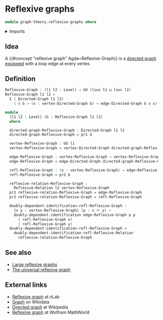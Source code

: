 # Reflexive graphs

```agda
module graph-theory.reflexive-graphs where
```

<details><summary>Imports</summary>

```agda
open import foundation.dependent-pair-types
open import foundation.doubly-dependent-identifications
open import foundation.identity-types
open import foundation.reflexive-relations
open import foundation.universe-levels

open import graph-theory.directed-graphs
```

</details>

## Idea

A {{#concept "reflexive graph" Agda=Reflexive-Graph}} is a
[directed graph](graph-theory.directed-graphs.md)
[equipped](foundation.structure.md) with a loop edge at every vertex.

## Definition

```agda
Reflexive-Graph : (l1 l2 : Level) → UU (lsuc l1 ⊔ lsuc l2)
Reflexive-Graph l1 l2 =
  Σ ( Directed-Graph l1 l2)
    ( λ G → (x : vertex-Directed-Graph G) → edge-Directed-Graph G x x)

module _
  {l1 l2 : Level} (G : Reflexive-Graph l1 l2)
  where

  directed-graph-Reflexive-Graph : Directed-Graph l1 l2
  directed-graph-Reflexive-Graph = pr1 G

  vertex-Reflexive-Graph : UU l1
  vertex-Reflexive-Graph = vertex-Directed-Graph directed-graph-Reflexive-Graph

  edge-Reflexive-Graph : vertex-Reflexive-Graph → vertex-Reflexive-Graph → UU l2
  edge-Reflexive-Graph = edge-Directed-Graph directed-graph-Reflexive-Graph

  refl-Reflexive-Graph : (x : vertex-Reflexive-Graph) → edge-Reflexive-Graph x x
  refl-Reflexive-Graph = pr2 G

  reflexive-relation-Reflexive-Graph :
    Reflexive-Relation l2 vertex-Reflexive-Graph
  pr1 reflexive-relation-Reflexive-Graph = edge-Reflexive-Graph
  pr2 reflexive-relation-Reflexive-Graph = refl-Reflexive-Graph

  doubly-dependent-identification-refl-Reflexive-Graph :
    {x y : vertex-Reflexive-Graph} (p : x ＝ y) →
    doubly-dependent-identification edge-Reflexive-Graph p p
      ( refl-Reflexive-Graph x)
      ( refl-Reflexive-Graph y)
  doubly-dependent-identification-refl-Reflexive-Graph =
    doubly-dependent-identification-refl-Reflexive-Relation
      reflexive-relation-Reflexive-Graph
```

## See also

- [Large reflexive graphs](graph-theory.large-reflexive-graphs.md)
- [The universal reflexive graph](graph-theory.universal-reflexive-graph.md)

## External links

- [Reflexive graph](https://ncatlab.org/nlab/show/reflexive+graph) at $n$Lab
- [Graph](https://www.wikidata.org/entity/Q141488) on Wikidata
- [Directed graph](https://en.wikipedia.org/wiki/Directed_graph) at Wikipedia
- [Reflexive graph](https://mathworld.wolfram.com/ReflexiveGraph.html) at
  Wolfram MathWorld
